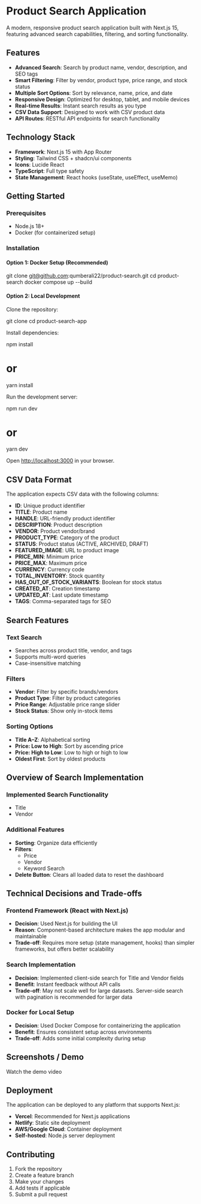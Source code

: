 # Product Search Application

A modern, responsive product search application built with Next.js 15, featuring advanced search capabilities, filtering, and sorting functionality.

## Features

- **Advanced Search**: Search by product name, vendor, description, and SEO tags
- **Smart Filtering**: Filter by vendor, product type, price range, and stock status
- **Multiple Sort Options**: Sort by relevance, name, price, and date
- **Responsive Design**: Optimized for desktop, tablet, and mobile devices
- **Real-time Results**: Instant search results as you type
- **CSV Data Support**: Designed to work with CSV product data
- **API Routes**: RESTful API endpoints for search functionality

## Technology Stack

- **Framework**: Next.js 15 with App Router
- **Styling**: Tailwind CSS + shadcn/ui components
- **Icons**: Lucide React
- **TypeScript**: Full type safety
- **State Management**: React hooks (useState, useEffect, useMemo)

## Getting Started

### Prerequisites

- Node.js 18+
- Docker (for containerized setup)

### Installation

#### Option 1: Docker Setup (Recommended)

git clone git@github.com:qumberali22/product-search.git
cd product-search
docker compose up --build

#### Option 2: Local Development

Clone the repository:

git clone <repository-url>
cd product-search-app

Install dependencies:

npm install

# or

yarn install

Run the development server:

npm run dev

# or

yarn dev


Open [http://localhost:3000](http://localhost:3000) in your browser.

## CSV Data Format

The application expects CSV data with the following columns:

- **ID**: Unique product identifier
- **TITLE**: Product name
- **HANDLE**: URL-friendly product identifier
- **DESCRIPTION**: Product description
- **VENDOR**: Product vendor/brand
- **PRODUCT_TYPE**: Category of the product
- **STATUS**: Product status (ACTIVE, ARCHIVED, DRAFT)
- **FEATURED_IMAGE**: URL to product image
- **PRICE_MIN**: Minimum price
- **PRICE_MAX**: Maximum price
- **CURRENCY**: Currency code
- **TOTAL_INVENTORY**: Stock quantity
- **HAS_OUT_OF_STOCK_VARIANTS**: Boolean for stock status
- **CREATED_AT**: Creation timestamp
- **UPDATED_AT**: Last update timestamp
- **TAGS**: Comma-separated tags for SEO

## Search Features

### Text Search

- Searches across product title, vendor, and tags
- Supports multi-word queries
- Case-insensitive matching

### Filters

- **Vendor**: Filter by specific brands/vendors
- **Product Type**: Filter by product categories
- **Price Range**: Adjustable price range slider
- **Stock Status**: Show only in-stock items

### Sorting Options

- **Title A–Z**: Alphabetical sorting
- **Price: Low to High**: Sort by ascending price
- **Price: High to Low**: Low to high or high to low
- **Oldest First**: Sort by oldest products

## Overview of Search Implementation

### Implemented Search Functionality

- Title
- Vendor

### Additional Features

- **Sorting**: Organize data efficiently
- **Filters**:
  - Price
  - Vendor
  - Keyword Search
- **Delete Button**: Clears all loaded data to reset the dashboard

## Technical Decisions and Trade-offs

### Frontend Framework (React with Next.js)

- **Decision**: Used Next.js for building the UI
- **Reason**: Component-based architecture makes the app modular and maintainable
- **Trade-off**: Requires more setup (state management, hooks) than simpler frameworks, but offers better scalability

### Search Implementation

- **Decision**: Implemented client-side search for Title and Vendor fields
- **Benefit**: Instant feedback without API calls
- **Trade-off**: May not scale well for large datasets. Server-side search with pagination is recommended for larger data

### Docker for Local Setup

- **Decision**: Used Docker Compose for containerizing the application
- **Benefit**: Ensures consistent setup across environments
- **Trade-off**: Adds some initial complexity during setup

## Screenshots / Demo

Watch the demo video

## Deployment

The application can be deployed to any platform that supports Next.js:

- **Vercel**: Recommended for Next.js applications
- **Netlify**: Static site deployment
- **AWS/Google Cloud**: Container deployment
- **Self-hosted**: Node.js server deployment

## Contributing

1. Fork the repository
2. Create a feature branch
3. Make your changes
4. Add tests if applicable
5. Submit a pull request
